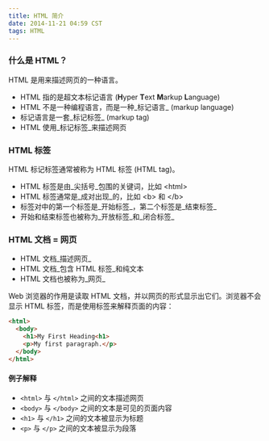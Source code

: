 ```yaml
---
title: HTML 简介
date: 2014-11-21 04:59 CST
tags: HTML
---
```


### 什么是 HTML？

HTML 是用来描述网页的一种语言。

*  HTML 指的是超文本标记语言 (**H**yper **T**ext **M**arkup **L**anguage)
*  HTML 不是一种编程语言，而是一种_标记语言_ (markup language)
*  标记语言是一套_标记标签_ (markup tag)
*  HTML 使用_标记标签_来描述网页

### HTML 标签

HTML 标记标签通常被称为 HTML 标签 (HTML tag)。

* HTML 标签是由_尖括号_包围的关键词，比如 \<html\>
* HTML 标签通常是_成对出现_的，比如 \<b\> 和 \</b\>
* 标签对中的第一个标签是_开始标签_，第二个标签是_结束标签_
* 开始和结束标签也被称为_开放标签_和_闭合标签_

### HTML 文档 = 网页

* HTML 文档_描述网页_
* HTML 文档_包含 HTML 标签_和纯文本
* HTML 文档也被称为_网页_

Web 浏览器的作用是读取 HTML 文档，并以网页的形式显示出它们。浏览器不会显示 HTML 标签，而是使用标签来解释页面的内容：

```html
<html>
  <body>
    <h1>My First Heading<h1>
    <p>My first paragraph.</p>
  </body>
</html>
```

#### 例子解释

* `<html>` 与 `</html>` 之间的文本描述网页
* `<body>` 与 `</body>` 之间的文本是可见的页面内容
* `<h1>` 与 `</h1>` 之间的文本被显示为标题
* `<p>` 与 `</p>` 之间的文本被显示为段落
